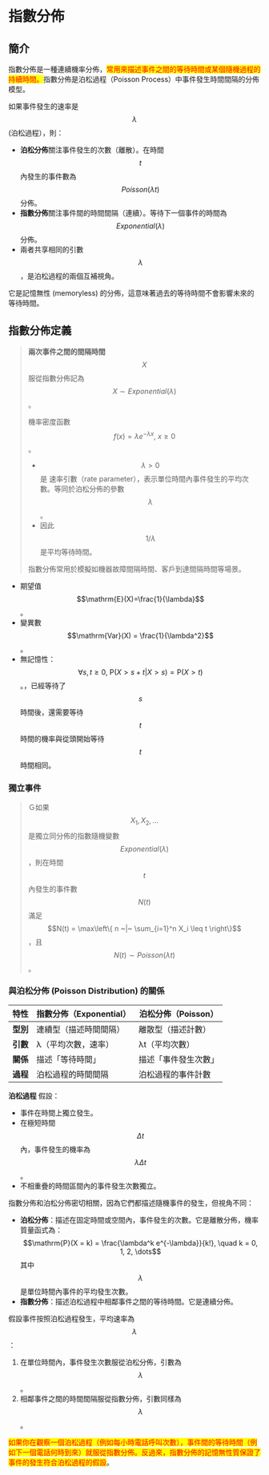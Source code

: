# 指數分佈

## 簡介

指數分佈是一種連續機率分佈，<mark style="color:red;">常用來描述事件之間的等待時間或某個隨機過程的持續時間。</mark>指數分佈是泊松過程（Poisson Process）中事件發生時間間隔的分佈模型。

如果事件發生的速率是$$\lambda$$(泊松過程），則：

* **泊松分佈**關注事件發生的次數（離散）。在時間$$t$$內發生的事件數為$$Poisson(\lambda t)$$分佈。
* **指數分佈**關注事件間的時間間隔（連續）。等待下一個事件的時間為$$Exponential(\lambda)$$分佈。
* 兩者共享相同的引數$$\lambda$$，是泊松過程的兩個互補視角。

它是記憶無性 (memoryless) 的分佈，這意味著過去的等待時間不會影響未來的等待時間。

## 指數分佈定義

> **兩次事件之間的間隔時間**$$X$$ 服從指數分佈記為$$X \sim Exponential(\lambda)$$。
>
> 機率密度函數$$f(x) = \lambda e^{-\lambda x}, ~ x \geq 0$$。
>
> * $$\lambda > 0$$是 速率引數（rate parameter），表示單位時間內事件發生的平均次數。等同於泊松分佈的參數$$\lambda$$。
> * 因此$$1/\lambda$$是平均等待時間。
>
> 指數分佈常用於模擬如機器故障間隔時間、客戶到達間隔時間等場景。

* 期望值 $$\mathrm{E}(X)=\frac{1}{\lambda}$$。
* 變異數 $$\mathrm{Var}(X) = \frac{1}{\lambda^2}$$。
* 無記憶性：$$\forall s,t \geq 0, ~\mathrm{P}(X > s+t | X > s) = \mathrm{P}(X > t)$$。，已經等待了\
  $$s$$時間後，還需要等待$$t$$時間的機率與從頭開始等待$$t$$時間相同。

### 獨立事件

> Ｇ如果$$X_1, X_2, \dots$$是獨立同分佈的指數隨機變數$$Exponential(\lambda)$$，則在時間$$t$$內發生的事件數$$N(t)$$滿足 $$N(t) = \max\left\{  n ~|~ \sum_{i=1}^n X_i \leq t  \right\}$$，且$$N(t) \sim Poisson(\lambda t)$$。

### 與泊松分佈 (Poisson Distribution) 的關係

| 特性     | 指數分佈（Exponential） | 泊松分佈（Poisson） |
| ------ | ----------------- | ------------- |
| **型別** | 連續型（描述時間間隔）       | 離散型（描述計數）     |
| **引數** | λ（平均次數，速率）        | λt（平均次數）      |
| **關係** | 描述「等待時間」          | 描述「事件發生次數」    |
| **過程** | 泊松過程的時間間隔         | 泊松過程的事件計數     |

**泊松過程** 假設：

* 事件在時間上獨立發生。
* 在極短時間 $$Δt$$ 內，事件發生的機率為 $$λΔt$$。
* 不相重疊的時間區間內的事件發生次數獨立。

指數分佈和泊松分佈密切相關，因為它們都描述隨機事件的發生，但視角不同：

* **泊松分佈**：描述在固定時間或空間內，事件發生的次數。它是離散分佈，機率質量函式為： $$\mathrm{P}(X = k) = \frac{\lambda^k e^{-\lambda}}{k!}, \quad k = 0, 1, 2, \dots$$其中$$\lambda$$是單位時間內事件的平均發生次數。
* **指數分佈**：描述泊松過程中相鄰事件之間的等待時間。它是連續分佈。

假設事件按照泊松過程發生，平均速率為$$\lambda$$：

1. 在單位時間內，事件發生次數服從泊松分佈，引數為$$\lambda$$。
2. 相鄰事件之間的時間間隔服從指數分佈，引數同樣為$$\lambda$$。

<mark style="color:red;">如果你在觀察一個泊松過程（例如每小時電話呼叫次數），事件間的等待時間（例如下一個電話何時到來）就服從指數分佈。反過來，指數分佈的記憶無性質保證了事件的發生符合泊松過程的假設</mark>。
